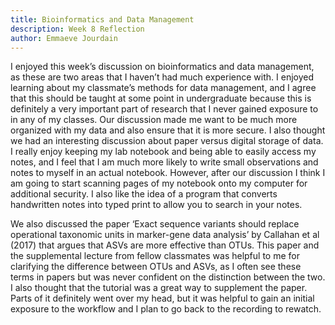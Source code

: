```yaml
---
title: Bioinformatics and Data Management 
description: Week 8 Reflection 
author: Emmaeve Jourdain 
---
```


I enjoyed this week’s discussion on bioinformatics and data management, as these are two areas that I haven’t had much experience with. I enjoyed learning about my classmate’s methods for data management, and I agree that this should be taught at some point in undergraduate because this is definitely a very important part of research that I never gained exposure to in any of my classes. Our discussion made me want to be much more organized with my data and also ensure that it is more secure. I also thought we had an interesting discussion about paper versus digital storage of data. I really enjoy keeping my lab notebook and being able to easily access my notes, and I feel that I am much more likely to write small observations and notes to myself in an actual notebook. However, after our discussion I think I am going to start scanning pages of my notebook onto my computer for additional security. I also like the idea of a program that converts handwritten notes into typed print to allow you to search in your notes. 

We also discussed the paper ‘Exact sequence variants should replace operational taxonomic units in marker-gene data analysis’ by Callahan et al (2017) that argues that ASVs are more effective than OTUs. This paper and the supplemental lecture from fellow classmates was helpful to me for clarifying the difference between OTUs and ASVs, as I often see these terms in papers but was never confident on the distinction between the two. I also thought that the tutorial was a great way to supplement the paper. Parts of it definitely went over my head, but it was helpful to gain an initial exposure to the workflow and I plan to go back to the recording to rewatch. 
